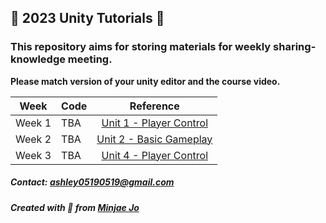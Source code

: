 ## 👾 2023 Unity Tutorials 👾
### This repository aims for storing materials for weekly sharing-knowledge meeting.
**Please match version of your unity editor and the course video.**


|Week|Code|Reference|
|:---:|:---|:---:|
|Week 1|TBA|[Unit 1 - Player Control](https://learn.unity.com/project/unit-1-driving-simulation?uv=2018.4)|
|Week 2|TBA|[Unit 2 - Basic Gameplay](https://learn.unity.com/project/unit-2-basic-gameplay?uv=2018.4&courseId=5cf96c41edbc2a2ca6e8810f)|
|Week 3|TBA|[Unit 4 - Player Control](https://learn.unity.com/project/unit-4-gameplay-mechanics?uv=2018.4&courseId=5cf96c41edbc2a2ca6e8810f)|

##### Contact: <ashley05190519@gmail.com>
##### Created with 💜 from [Minjae Jo](https://github.com/minjaeingithub)
